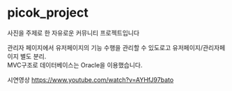 # picok_project
사진을 주제로 한 자유로운 커뮤니티 프로젝트입니다

관리자 페이지에서 유저페이지의 기능 수행을 관리할 수 있도로고 유저페이지/관리자페이지 별도 분리.  
MVC구조로 데이터베이스는 Oracle을 이용했습니다.

시연영상
https://www.youtube.com/watch?v=AYHfJ97bato
